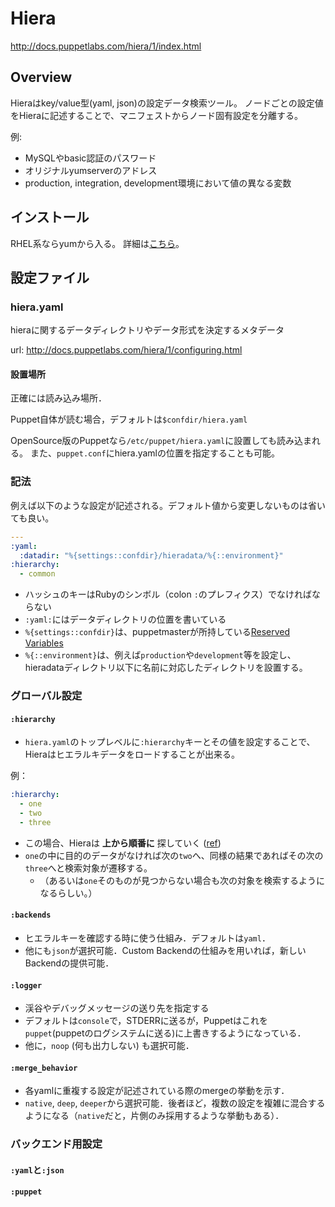 # Hiera

http://docs.puppetlabs.com/hiera/1/index.html

## Overview

Hieraはkey/value型(yaml, json)の設定データ検索ツール。
ノードごとの設定値をHieraに記述することで、マニフェストからノード固有設定を分離する。

例:

- MySQLやbasic認証のパスワード
- オリジナルyumserverのアドレス
- production, integration, development環境において値の異なる変数

## インストール

RHEL系ならyumから入る。
詳細は[こちら](http://docs.puppetlabs.com/hiera/1/installing.html)。

## 設定ファイル

### hiera.yaml

hieraに関するデータディレクトリやデータ形式を決定するメタデータ

url: http://docs.puppetlabs.com/hiera/1/configuring.html

#### 設置場所

正確には読み込み場所．

Puppet自体が読む場合，デフォルトは`$confdir/hiera.yaml`

OpenSource版のPuppetなら`/etc/puppet/hiera.yaml`に設置しても読み込まれる。
また、`puppet.conf`にhiera.yamlの位置を指定することも可能。

### 記法

例えば以下のような設定が記述される。デフォルト値から変更しないものは省いても良い。

```yaml
---
:yaml:
  :datadir: "%{settings::confdir}/hieradata/%{::environment}"
:hierarchy:
  - common
```

- ハッシュのキーはRubyのシンボル（colon `:`のプレフィクス）でなければならない
- `:yaml:`にはデータディレクトリの位置を書いている
 - `%{settings::confdir}`は、puppetmasterが所持している[Reserved Variables](http://docs.puppetlabs.com/puppet/latest/reference/lang_facts_and_builtin_vars.html#variables-set-by-the-puppet-master)
 - `%{::environment}`は、例えば`production`や`development`等を設定し、hieradataディレクトリ以下に名前に対応したディレクトリを設置する。


### グローバル設定

#### `:hierarchy`

- `hiera.yaml`のトップレベルに`:hierarchy`キーとその値を設定することで、Hieraはヒエラルキデータをロードすることが出来る。

例：

```yaml
:hierarchy:
  - one
  - two
  - three
```

- この場合、Hieraは __上から順番に__ 探していく ([ref](http://docs.puppetlabs.com/hiera/1/hierarchy.html#ordering))
- `one`の中に目的のデータがなければ次の`two`へ、同様の結果であればその次の`three`へと検索対象が遷移する。
  - （あるいは`one`そのものが見つからない場合も次の対象を検索するようになるらしい。）

#### `:backends`

- ヒエラルキーを確認する時に使う仕組み．デフォルトは`yaml`．
- 他にも`json`が選択可能．Custom Backendの仕組みを用いれば，新しいBackendの提供可能．

#### `:logger`

- 渓谷やデバッグメッセージの送り先を指定する
- デフォルトは`console`で，STDERRに送るが，Puppetはこれを`puppet`(puppetのログシステムに送る)に上書きするようになっている．
- 他に，`noop` (何も出力しない) も選択可能．

#### `:merge_behavior`

- 各yamlに重複する設定が記述されている際のmergeの挙動を示す．
- `native`, `deep`, `deeper`から選択可能．後者ほど，複数の設定を複雑に混合するようになる（`native`だと，片側のみ採用するような挙動もある）．

### バックエンド用設定
#### `:yaml`と`:json`
#### `:puppet`
